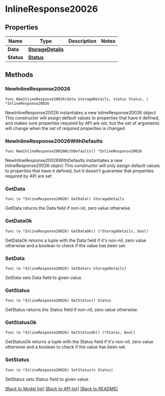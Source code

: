 # InlineResponse20026

## Properties

Name | Type | Description | Notes
------------ | ------------- | ------------- | -------------
**Data** | [**StorageDetails**](StorageDetails.md) |  | 
**Status** | [**Status**](Status.md) |  | 

## Methods

### NewInlineResponse20026

`func NewInlineResponse20026(data StorageDetails, status Status, ) *InlineResponse20026`

NewInlineResponse20026 instantiates a new InlineResponse20026 object
This constructor will assign default values to properties that have it defined,
and makes sure properties required by API are set, but the set of arguments
will change when the set of required properties is changed

### NewInlineResponse20026WithDefaults

`func NewInlineResponse20026WithDefaults() *InlineResponse20026`

NewInlineResponse20026WithDefaults instantiates a new InlineResponse20026 object
This constructor will only assign default values to properties that have it defined,
but it doesn't guarantee that properties required by API are set

### GetData

`func (o *InlineResponse20026) GetData() StorageDetails`

GetData returns the Data field if non-nil, zero value otherwise.

### GetDataOk

`func (o *InlineResponse20026) GetDataOk() (*StorageDetails, bool)`

GetDataOk returns a tuple with the Data field if it's non-nil, zero value otherwise
and a boolean to check if the value has been set.

### SetData

`func (o *InlineResponse20026) SetData(v StorageDetails)`

SetData sets Data field to given value.


### GetStatus

`func (o *InlineResponse20026) GetStatus() Status`

GetStatus returns the Status field if non-nil, zero value otherwise.

### GetStatusOk

`func (o *InlineResponse20026) GetStatusOk() (*Status, bool)`

GetStatusOk returns a tuple with the Status field if it's non-nil, zero value otherwise
and a boolean to check if the value has been set.

### SetStatus

`func (o *InlineResponse20026) SetStatus(v Status)`

SetStatus sets Status field to given value.



[[Back to Model list]](../README.md#documentation-for-models) [[Back to API list]](../README.md#documentation-for-api-endpoints) [[Back to README]](../README.md)


